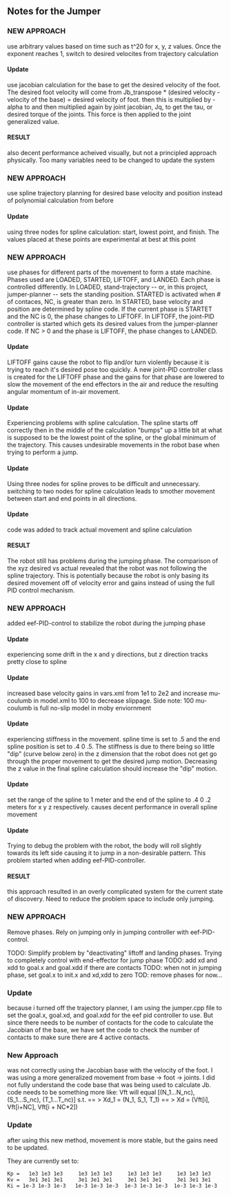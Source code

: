 Notes for the Jumper
--------------------

### NEW APPROACH
use arbitrary values based on time such as t^20 for x, y, z values. Once the exponent reaches 1, switch
to desired velocites from trajectory calculation

#### Update
use jacobian calculation for the base to get the desired velocity of the foot. The desired foot velocity will come from Jb_transpose * (desired velocity - velocity of the base) = desired velocity of foot. then this is multiplied by
-alpha to and then multiplied again by joint jacobian, Jq, to get the tau, or desired torque of the joints. This force
is then applied to the joint generalized value. 

#### RESULT 
also decent performance acheived visually, but not a principled approach physically. Too many variables need to be changed to update the system

### NEW APPROACH
use spline trajectory planning for desired base velocity and position instead of polynomial calculation from before

#### Update
using three nodes for spline calculation: start, lowest point, and finish. The values placed at these points are experimental at best at this point

### NEW APPROACH
use phases for different parts of the movement to form a state machine. Phases used are LOADED, STARTED, LIFTOFF, and LANDED. Each phase is controlled differently. In LOADED, stand-trajectory -- or, in this project, jumper-planner -- sets the standing position. STARTED is activated when # of contaces, NC, is greater than zero. In STARTED, base velocity and position are determined by spline code. If the current phase is STARTET and the NC is 0, the phase changes to LIFTOFF. In LIFTOFF, the joint-PID controller is started which gets its desired values from the jumper-planner code. If NC > 0 and the phase is LIFTOFF, the phase changes to LANDED. 

#### Update
LIFTOFF gains cause the robot to flip and/or turn violently because it is trying to reach it's desired pose too quickly. A new joint-PID controller class is created for the LIFTOFF phase and the gains for that phase are lowered to slow the movement of the end effectors in the air and reduce the resulting angular momentum of in-air movement.

#### Update
Experiencing problems with spline calculation. The spline starts off correctly then in the middle of the calculation "bumps" up a little bit at what is supposed to be the lowest point of the spline, or the global minimum of the trajectory. This causes undesirable movements in the robot base when trying to perform a jump. 

#### Update
Using three nodes for spline proves to be difficult and unnecessary. switching to two nodes for spline calculation leads to smother movement between start and end points in all directions.

#### Update
code was added to track actual movement and spline calculation

#### RESULT
The robot still has problems during the jumping phase. The comparison of the xyz desired vs actual revealed that the robot was not following the spline trajectory. This is potentially because the robot is only basing its desired movement off of velocity error and gains instead of using the full PID control mechanism. 

### NEW APPROACH
added eef-PID-control to stabilize the robot during the jumping phase

#### Update
experiencing some drift in the x and y directions, but z direction tracks pretty close to spline

#### Update
increased base velocity gains in vars.xml from 1e1 to 2e2 and increase mu-coulumb in model.xml to 100 to decrease slippage. 
Side note: 100 mu-coulumb is full no-slip model in moby enviornment

#### Update
experiencing stiffness in the movement. spline time is set to .5 and the end spline position is set to .4  0 .5. The stiffness is due to there 
being so little "dip" (curve below zero) in the z dimension that the robot does not get go through the proper movement to get the desired jump motion.
Decreasing the z value in the final spline calculation should increase the "dip" motion. 

#### Update 
set the range of the spline to 1 meter and the end of the spline to .4  0 .2 meters for x y z respectively. causes decent performance in overall 
spline movement 

#### Update
Trying to debug the problem with the robot, the body will roll slightly towards its left side causing it to jump in a non-desirable pattern. 
This problem started when adding eef-PID-controller. 

#### RESULT
this approach resulted in an overly complicated system for the current state of discovery. Need to reduce the problem space to include only jumping. 

### NEW APPROACH
Remove phases. Rely on jumping only in jumping controller with eef-PID-control. 

TODO: Simplify problem by "deactivating" liftoff and landing phases. Trying to completely control with end-effector for jump phase
TODO: add xd and xdd to goal.x and goal.xdd if there are contacts
TODO: when not in jumping phase, set goal.x to init.x and xd,xdd to zero
TOD: remove phases for now...

### Update
because i turned off the trajectory planner, I am using the jumper.cpp file to set the goal.x, goal.xd, and goal.xdd for the eef pid controller to use. But since there needs to be number of contacts for the code to calculate the Jacobian of the base, we have set the code to check the number of contacts to make sure there are 4 active contacts. 

### New Approach
was not correctly using the Jacobian base with the velocity of the foot. I was using a more generalized movement from base -> foot -> joints. I did not fully understand the code base that was being used to calculate Jb. 
code needs to be something more like: 
Vft will equal [(N_1...N_nc), (S_1...S_nc), (T_1...T_nc)] s.t.
== > Xd_1 = (N_1, S_1, T_1) 
== > Xd = (Vft[i], Vft[i+NC], Vft[i + NC*2])

### Update
after using this new method, movement is more stable, but the gains need to be updated. 

They are currently set to:

```
Kp =   1e3 1e3 1e3     1e3 1e3 1e3     1e3 1e3 1e3     1e3 1e3 1e3
Kv =   3e1 3e1 3e1     3e1 3e1 3e1     3e1 3e1 3e1     3e1 3e1 3e1   
Ki = 1e-3 1e-3 1e-3   1e-3 1e-3 1e-3  1e-3 1e-3 1e-3  1e-3 1e-3 1e-3
```